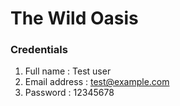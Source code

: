 # The Wild Oasis

### Credentials

1. Full name : Test user
2. Email address : test@example.com
3. Password : 12345678

